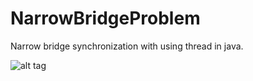 # NarrowBridgeProblem
Narrow bridge synchronization with using thread in java.

![alt tag](http://i.hizliresim.com/ZMOv9g.png)
